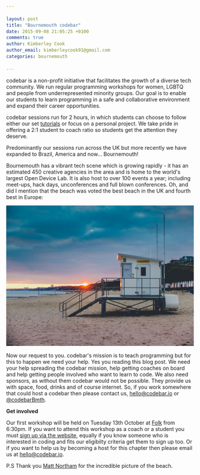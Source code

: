 ```yaml
---

layout: post
title: "Bournemouth codebar"
date: 2015-09-08 21:05:25 +0100
comments: true
author: Kimberley Cook
author_email: kimberleycook91@gmail.com
categories: bournemouth

---
```



codebar is a non-profit initiative that facilitates the growth of a diverse tech community. We run regular programming workshops for women, LGBTQ and people from underrepresented minority groups. Our goal is to enable our students to learn programming in a safe and collaborative environment and expand their career opportunities. 

codebar sessions run for 2 hours, in which students can choose to follow either our set [tutorials](http://tutorials.codebar.io/) or focus on a personal project. We take pride in offering a 2:1 student to coach ratio so students get the attention they deserve.

Predominantly our sessions run across the UK but more recently we have expanded to Brazil, America and now... Bournemouth!  

Bournemouth has a vibrant tech scene which is growing rapidly - it has an estimated 450 creative agencies in the area and is home to the world's largest Open Device Lab. It is also host to over 100 events a year; including meet-ups, hack days, unconferences and full blown conferences. Oh, and did I mention that the beach was voted the best beach in the UK and fourth best in Europe:

[![Bournemouth beach](/images/bournemouth_beach.jpg)]()

Now our request to you. codebar's mission is to teach programming but for this to happen we need your help. Yes you reading this blog post. We need your help spreading the codebar mission, help getting coaches on board and help getting people involved who want to learn to code. We also need sponsors, as without them codebar would not be possible. They provide us with space, food, drinks and of course internet. So, if you work somewhere that could host a codebar then please contact us, [hello@codebar.io](mailto:hello@codebar.io) or [@codebarBmth](https://twitter.com/codebarBmth).

**Get involved**

Our first workshop will be held on Tuesday 13th October at [Folk](http://www.wearefolk.com/) from 6:30pm. If you want to attend this workshop as a coach or a student you must [sign up via the website](http://codebar.io/member/new), equally if you know someone who is interested in coding and fits our eligibilty criteria get them to sign up too. Or if you want to help us by becoming a host for this chapter then please email us at [hello@codebar.io](mailto:hello@codebar.io).

P.S Thank you [Matt Northam](https://twitter.com/mattnortham) for the incredible picture of the beach.


